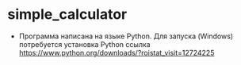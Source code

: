 # simple_calculator
* Программа написана на языке Python. Для запуска (Windows) потребуется установка Python 
  ссылка https://www.python.org/downloads/?roistat_visit=12724225
